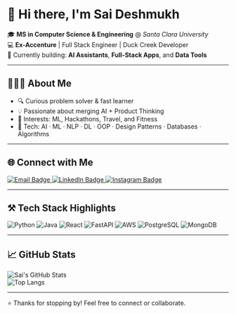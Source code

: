 # 👋 Hi there, I'm **Sai Deshmukh**  

🎓 **MS in Computer Science & Engineering** @ *Santa Clara University*  
💻 **Ex-Accenture** | Full Stack Engineer | Duck Creek Developer  
🚀 Currently building: **AI Assistants**, **Full-Stack Apps**, and **Data Tools**

---

## 👨🏻‍💻 About Me  

- 🔍 Curious problem solver & fast learner  
- 💡 Passionate about merging AI + Product Thinking  
- 🧠 Interests: ML, Hackathons, Travel, and Fitness  
- 🧰 Tech: AI · ML · NLP · DL · OOP · Design Patterns · Databases · Algorithms  

---

## 🌐 Connect with Me

<a href="mailto:saideshmukhh@gmail.com">
  <img src="https://img.shields.io/badge/Gmail-D14836?style=for-the-badge&logo=gmail&logoColor=white" alt="Email Badge"/>
</a>
<a href="https://www.linkedin.com/in/saideshmukh16/">
  <img src="https://img.shields.io/badge/LinkedIn-0A66C2?style=for-the-badge&logo=linkedin&logoColor=white" alt="LinkedIn Badge"/>
</a>
<a href="https://www.instagram.com/saeedeshmukhh">
  <img src="https://img.shields.io/badge/Instagram-E4405F?style=for-the-badge&logo=instagram&logoColor=white" alt="Instagram Badge"/>
</a>

---

## ⚒️ Tech Stack Highlights

![Python](https://img.shields.io/badge/Python-3776AB?style=flat&logo=python&logoColor=white)
![Java](https://img.shields.io/badge/Java-007396?style=flat&logo=java&logoColor=white)
![React](https://img.shields.io/badge/React-20232A?style=flat&logo=react&logoColor=61DAFB)
![FastAPI](https://img.shields.io/badge/FastAPI-005571?style=flat&logo=fastapi)
![AWS](https://img.shields.io/badge/AWS-232F3E?style=flat&logo=amazon-aws&logoColor=white)
![PostgreSQL](https://img.shields.io/badge/PostgreSQL-336791?style=flat&logo=postgresql&logoColor=white)
![MongoDB](https://img.shields.io/badge/MongoDB-4EA94B?style=flat&logo=mongodb&logoColor=white)

---
## 📈 GitHub Stats

![Sai's GitHub Stats](https://github-readme-stats.vercel.app/api?username=saideshmukh&show_icons=true&theme=radical)  
![Top Langs](https://github-readme-stats.vercel.app/api/top-langs/?username=saideshmukh&layout=compact&theme=radical)

---

⭐️ Thanks for stopping by! Feel free to connect or collaborate.
